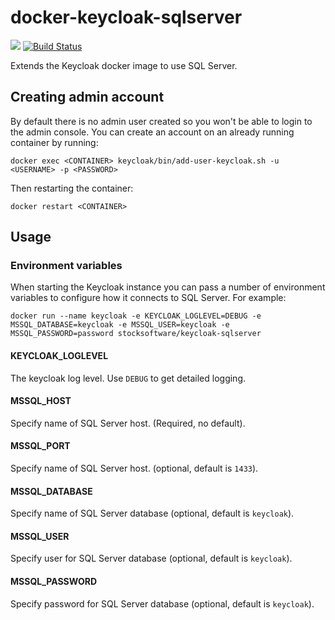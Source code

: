 # docker-keycloak-sqlserver

[![](http://dockeri.co/image/stocksoftware/keycloak-sqlserver)](https://hub.docker.com/r/stocksoftware/keycloak-sqlserver)
[![Build Status](https://secure.travis-ci.org/stocksoftware/docker-keycloak-sqlserver.png?branch=master)](http://travis-ci.org/stocksoftware/docker-keycloak-sqlserver)

Extends the Keycloak docker image to use SQL Server.

## Creating admin account

By default there is no admin user created so you won't be able to login to the admin console. You can create an
account on an already running container by running:

    docker exec <CONTAINER> keycloak/bin/add-user-keycloak.sh -u <USERNAME> -p <PASSWORD>

Then restarting the container:

    docker restart <CONTAINER>

## Usage

### Environment variables

When starting the Keycloak instance you can pass a number of environment variables to configure how it connects to SQL Server. For example:

    docker run --name keycloak -e KEYCLOAK_LOGLEVEL=DEBUG -e MSSQL_DATABASE=keycloak -e MSSQL_USER=keycloak -e MSSQL_PASSWORD=password stocksoftware/keycloak-sqlserver


#### KEYCLOAK_LOGLEVEL

The keycloak log level. Use `DEBUG` to get detailed logging.

#### MSSQL_HOST

Specify name of SQL Server host. (Required, no default).

#### MSSQL_PORT

Specify name of SQL Server host. (optional, default is `1433`).

#### MSSQL_DATABASE

Specify name of SQL Server database (optional, default is `keycloak`).

#### MSSQL_USER

Specify user for SQL Server database (optional, default is `keycloak`).

#### MSSQL_PASSWORD

Specify password for SQL Server database (optional, default is `keycloak`).
